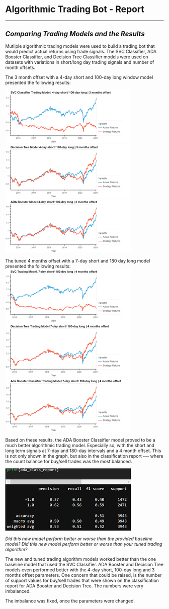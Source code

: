 # **Algorithmic Trading Bot - Report**
----
## *Comparing Trading Models and the Results*

Mutliple algorithmic trading models were used to build a trading bot that would predict actual returns using trade signals. The SVC Classifier, ADA Booster Classifier, and Decision Tree Classifier models were used on datasets with variations in short/long day trading signals and number of month offsets.

The 3 month offset with a 4-day short and 100-day long window model presented the following results:

<img src="Resources/svc_3mo.png" alt="svc_3mo" width="400"/>
<img src="Resources/decision_tree_3mo.png" alt="decision_tree_3mo" width="400"/>
<img src="Resources/ada_3mo.png" alt="ada_boost_3mo" width="400"/>

The tuned 4 months offset with a 7-day short and 180 day long model presented the following results:
<img src="Resources/svc_6mo.png" alt="svc_6mo" width="400"/>
<img src="Resources/decision_tree_6mo.png" alt="decision_tree_6mo" width="400"/>
<img src="Resources/ada_6mo.png" alt="ada_boost_6mo" width='400'/>


Based on these results, the ADA Booster Classifier model proved to be a much better algorithmic trading model. Especially so, with the short and long term signals at 7-day and 180-day intervals and a 4 month offset. This is not only shown in the graph, but also in the classification report --- where the count balance for buy/sell trades was the most balanced.

<img src='Resources/class_report_ada_6mo.png' alt='ADA Booster Classification Report - 4month offset' width='400'/>


*Did this new model perform better or worse than the provided baseline model? Did this new model perform better or worse than your tuned trading algorithm?*

The new and tuned trading algorithm models worked better than the one baseline model that used the SVC Classifier. ADA Booster and Decision Tree models even performed better with the 4-day short, 100-day long and 3 months offset parameters. One concern that could be raised, is the number of support values for buy/sell trades that were shown on the classification report for ADA Booster and Decision Tree. The numbers were very imbalanced. 

The imbalance was fixed, once the parameters were changed.

